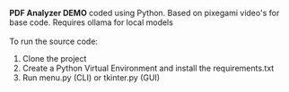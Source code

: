 **PDF Analyzer DEMO** coded using Python. Based on pixegami video's for base code. Requires ollama for local models<br>
<br>To run the source code:
1. Clone the project
2. Create a Python Virtual Environment and install the requirements.txt
3. Run menu.py (CLI) or tkinter.py (GUI)
